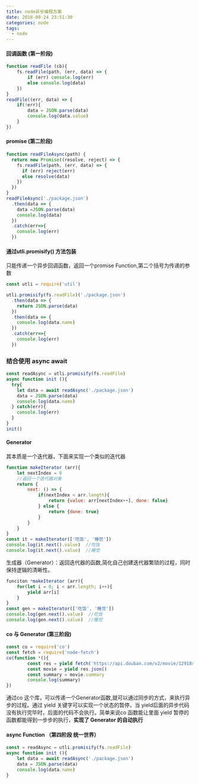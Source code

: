 ```yaml
---
title: node异步编程方案
date: 2018-09-24 23:51:30
categories: node
tags:
  - node
---
```


#### 回调函数  (第一阶段)

```js
function readFile (cb){
	fs.readFile(path, (err, data) => {
		if (err) console.log(err)
	    else console.log(data)
	})
}
readFile((err, data) => {
	if(!err){
		data = JSON.parse(data)
		console.log(data.value)
	}
})
```

#### promise (第二阶段)

```js
function readFileAsync(path) {
  return new Promise((resolve, reject) => {
    fs.readFile(path, (err, data) => {
      if (err) reject(err)
      else resolve(data)
    })
  })
}
readFileAsync('./package.json')
  .then(data => {
    data =JSON.parse(data)
    console.log(data)
  })
  .catch(err=>{
    console.log(err)
  })
```

#### 通过utli.promisify() 方法包装

只能传递一个异步回调函数，返回一个promise Function,第二个括号为传递的参数

```js
const utli = require('util')

utli.promisify(fs.readFile)('./package.json')
  .then(data => {
    return JSON.parse(data)
  })
  .then(data => {
    console.log(data.name)
  })
  .catch(err=>{
    console.log(err)
  })
```

### 结合使用 async await

```js
const readAsync = utli.promisify(fs.readFile)
async function init (){
  try{
    let data = await readAsync('./package.json')
    data = JSON.parse(data)
    console.log(data.name)
  } catch(err){
    console.log(err)
  }
}
init()
```

#### Generator

其本质是一个迭代器，下面来实现一个类似的迭代器

```js
function makeIterator (arr){
	let nextIndex = 0
	//返回一个迭代器对象
	return {
		next: () => {
			if(nextIndex < arr.length){
				return {value: arr[nextIndex++], done: false}
			} else {
				return {done: true}
			}
		}
	}
}
const it = makeIterator(['吃饭', '睡觉'])
console.log(it.next().value)  //吃饭
console.log(it.next().value)  //睡觉
```
生成器（Generator）：返回迭代器的函数,简化自己创建迭代器繁琐的过程，同时保持逻辑的清晰性。

```js
funciton *makeIterator (arr){
	for(let i = 0; i < arr.length; i++){
		yield arr[i]
	}
}
const gen = makeIterator(['吃饭', '睡觉'])
console.log(gen.next().value)  //吃饭
console.log(gen.next().value)  //睡觉
```

#### co 与 Generator  (第三阶段)

```js
const co = require('co')
const fetch = require('node-fetch')
co(function *(){
		const res = yield fetch('https://api.douban.com/v2/movie/1291843')
		const movie = yield res.json()
		const summary = movie.summary
		console.log(summary)
})
```
通过co 这个库，可以传递一个Generator函数,就可以通过同步的方式，来执行异步的过程。通过 yield 关键字可以实现一个状态的暂停，当 yield后面的异步代码没有执行完毕时，后面的代码不会执行。简单来说co 函数能让里面 yield 暂停的函数都能得到一步步的执行，**实现了 Generator 的自动执行**

#### async Function （第四阶段 统一世界）

```js
const = readAsync = utli.promisify(fs.readFile)
async function init (){
	let data = await readAsync('./package.json')
	data = JSON.parse(data)
	console.log(data.name)
}
```
